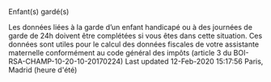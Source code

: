 
Enfant(s) gardé(s)

Les données liées à la garde d’un enfant handicapé ou à des journées de garde de 24h doivent être complétées si vous êtes dans cette situation.
Ces données sont utiles pour le calcul des données fiscales de votre assistante maternelle conformément au code général des impôts (article 3 du BOI-RSA-CHAMP-10-20-10-20170224)
Last updated 12-Feb-2020 15:17:56 Paris, Madrid (heure d'été)
